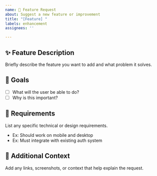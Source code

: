 ```yaml
---
name: 🚀 Feature Request
about: Suggest a new feature or improvement
title: "[Feature] "
labels: enhancement
assignees: ''

---
```


## ✨ Feature Description

Briefly describe the feature you want to add and what problem it solves.

## 🎯 Goals

- [ ] What will the user be able to do?
- [ ] Why is this important?

## 🧩 Requirements

List any specific technical or design requirements.

- Ex: Should work on mobile and desktop
- Ex: Must integrate with existing auth system

## 📎 Additional Context

Add any links, screenshots, or context that help explain the request.
